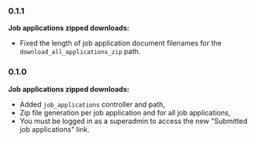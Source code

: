 ### 0.1.1

**Job applications zipped downloads:**

* Fixed the length of job application document filenames for the `download_all_applications_zip` path.


### 0.1.0

**Job applications zipped downloads:**

* Added `job_applications` controller and path,
* Zip file generation per job application and for all job applications,
* You must be logged in as a superadmin to access the new "Submitted job applications" link.
